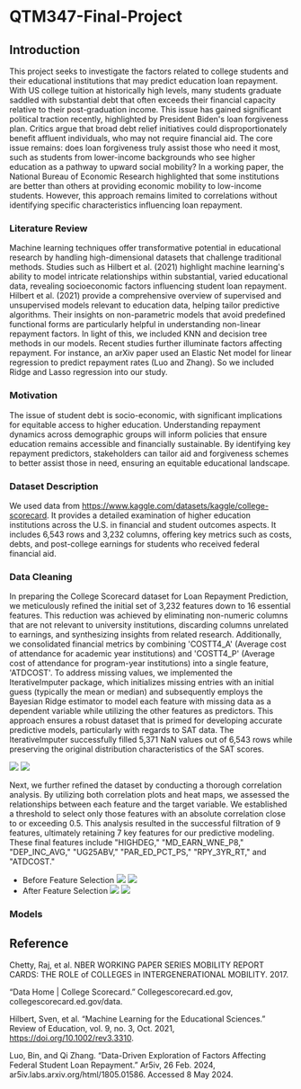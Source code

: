 # QTM347-Final-Project

## Introduction
This project seeks to investigate the factors related to college students and their educational institutions that may predict education loan repayment. With US college tuition at historically high levels, many students graduate saddled with substantial debt that often exceeds their financial capacity relative to their post-graduation income. This issue has gained significant political traction recently, highlighted by President Biden's loan forgiveness plan. Critics argue that broad debt relief initiatives could disproportionately benefit affluent individuals, who may not require financial aid. The core issue remains: does loan forgiveness truly assist those who need it most, such as students from lower-income backgrounds who see higher education as a pathway to upward social mobility? 
In a working paper, the National Bureau of Economic Research highlighted that some institutions are better than others at providing economic mobility to low-income students. However, this approach remains limited to correlations without identifying specific characteristics influencing loan repayment.
### Literature Review
Machine learning techniques offer transformative potential in educational research by handling high-dimensional datasets that challenge traditional methods. Studies such as Hilbert et al. (2021) highlight machine learning's ability to model intricate relationships within substantial, varied educational data, revealing socioeconomic factors influencing student loan repayment.
Hilbert et al. (2021) provide a comprehensive overview of supervised and unsupervised models relevant to education data, helping tailor predictive algorithms. Their insights on non-parametric models that avoid predefined functional forms are particularly helpful in understanding non-linear repayment factors. In light of this, we included KNN and decision tree methods in our models. 
Recent studies further illuminate factors affecting repayment. For instance, an arXiv paper used an Elastic Net model for linear regression to predict repayment rates (Luo and Zhang). So we included Ridge and Lasso regression into our study.  
### Motivation
The issue of student debt is socio-economic, with significant implications for equitable access to higher education. Understanding repayment dynamics across demographic groups will inform policies that ensure education remains accessible and financially sustainable. By identifying key repayment predictors, stakeholders can tailor aid and forgiveness schemes to better assist those in need, ensuring an equitable educational landscape.
### Dataset Description
We used data from https://www.kaggle.com/datasets/kaggle/college-scorecard. It provides a detailed examination of higher education institutions across the U.S. in financial and student outcomes aspects. It includes 6,543 rows and 3,232 columns, offering key metrics such as costs, debts, and post-college earnings for students who received federal financial aid. 
### Data Cleaning
In preparing the College Scorecard dataset for Loan Repayment Prediction, we meticulously refined the initial set of 3,232 features down to 16 essential features. This reduction was achieved by eliminating non-numeric columns that are not relevant to university institutions, discarding columns unrelated to earnings, and synthesizing insights from related research. Additionally, we consolidated financial metrics by combining 'COSTT4_A' (Average cost of attendance for academic year institutions) and 'COSTT4_P' (Average cost of attendance for program-year institutions) into a single feature, 'ATDCOST'. To address missing values, we implemented the IterativeImputer package, which initializes missing entries with an initial guess (typically the mean or median) and subsequently employs the Bayesian Ridge estimator to model each feature with missing data as a dependent variable while utilizing the other features as predictors. This approach ensures a robust dataset that is primed for developing accurate predictive models, particularly with regards to SAT data. The IterativeImputer successfully filled 5,371 NaN values out of 6,543 rows while preserving the original distribution characteristics of the SAT scores.

![](https://github.com/VEG0258/QTM347-Final-Project/blob/main/Data%20Cleaning/Before_IterativeImputer_SAT.png)
![](https://github.com/VEG0258/QTM347-Final-Project/blob/main/Data%20Cleaning/After_IterativeImputer_SAT.png)

Next, we further refined the dataset by conducting a thorough correlation analysis. By utilizing both correlation plots and heat maps, we assessed the relationships between each feature and the target variable. We established a threshold to select only those features with an absolute correlation close to or exceeding 0.5. This analysis resulted in the successful filtration of 9 features, ultimately retaining 7 key features for our predictive modeling. These final features include "HIGHDEG," "MD_EARN_WNE_P8," "DEP_INC_AVG," "UG25ABV," "PAR_ED_PCT_PS," "RPY_3YR_RT," and "ATDCOST."

- Before Feature Selection 
![](https://github.com/VEG0258/QTM347-Final-Project/blob/main/Data%20Cleaning/Before_cleaning_corr.png)
![](https://github.com/VEG0258/QTM347-Final-Project/blob/main/Data%20Cleaning/Before_cleaning_heatmap.png)
- After Feature Selection 
![](https://github.com/VEG0258/QTM347-Final-Project/blob/main/Data%20Cleaning/After_cleaning_corr.png)
![](https://github.com/VEG0258/QTM347-Final-Project/blob/main/Data%20Cleaning/After_cleaning_heatmap.png)
### Models

## Reference
Chetty, Raj, et al. NBER WORKING PAPER SERIES MOBILITY REPORT CARDS: THE ROLE of COLLEGES in INTERGENERATIONAL MOBILITY. 2017.

“Data Home | College Scorecard.” Collegescorecard.ed.gov, collegescorecard.ed.gov/data.

Hilbert, Sven, et al. “Machine Learning for the Educational Sciences.” Review of Education, vol. 9, no. 3, Oct. 2021, https://doi.org/10.1002/rev3.3310.

Luo, Bin, and Qi Zhang. “Data-Driven Exploration of Factors Affecting Federal Student Loan Repayment.” Ar5iv, 26 Feb. 2024, ar5iv.labs.arxiv.org/html/1805.01586. Accessed 8 May 2024.
